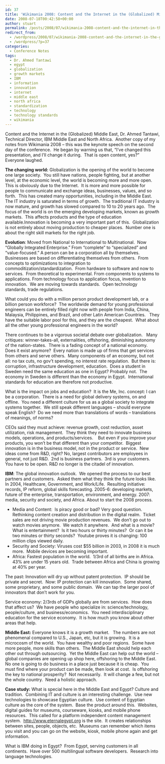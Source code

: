 ```yaml
---
id: 37
title: 'Wikimania 2008: Content and the Internet in the (Globalized) Middle East'
date: 2008-07-18T00:42:58+00:00
author: stuart
permalink: /posts/2008/07/wikimania-2008-content-and-the-internet-in-the-globalized-middle-east/
redirect_from:
  - /wordpress/2008/07/wikimania-2008-content-and-the-internet-in-the-globalized-middle-east/
  - /wordpress/?p=37
categories:
  - Conference Notes
tags:
  - Dr. Ahmed Tantawi
  - egypt
  - globalization
  - growth markets
  - IBM
  - information
  - innovation
  - internet
  - middle east
  - north africa
  - standardization
  - technology
  - technology standards
  - wikimania
---
```

Content and the Internet in the (Globalized) Middle East, Dr. Ahmed Tantawi, Technical Director, IBM Middle East and North Africa.  Another copy of my notes from Wikimania 2008 &#8211; this was the keynote speech on the second day of the conference.  He began by warning us that, &#8220;I’ve changed this presentation, and I’ll change it during.  That is open content, yes?&#8221;  Everyone laughed.

<!--more-->

**The changing world:** Globalization is the opening of the world to become one large society.  You still have nations, people fighting, but at another level, at the economic level, the world is becoming more and more open.  This is obviously due to the Internet.  It is more and more possible for people to communicate and exchange ideas, businesses, values, and so forth.  This has created many opportunities, including in the Middle East.  The IT industry is saturated in terms of growth.  The traditional IT industry is now mature, and growth has slowed compared to 10 to 20 years ago.  The focus of the world is on the emerging developing markets, known as growth markets.  This affects products and the type of education available.Innovation is becoming a very important part of this.  Globalization is not entirely about moving production to cheaper places.  Number one is about the right skill markets for the right job.

**Evolution**: Moved from National to International to Multinational.  Now “Globally Integrated Enterprise.” From “complete” to “specialized” and “value-focused.” A person can be a corporation all by themselves.  Businesses are based on differentiating themselves from others.  From concepts to optimizations to integration to commoditization/standardization.  From hardware to software and now to services.  From theoretical to experimental. From components to systems to applications. From technology focus to application focus, invention to innovation.  We are moving towards standards.  Open technology standards, trade regulations.

What could you do with a million person product development lab, or a billion person workforce?  The worldwide demand for young professional engineers can be entirely filled right now with people from India, China, Malaysia, Philippines, and Brazil, and other Latin American Countries.   They have the suitable labor pool for this, and they are the cheapest.  What about all the other young professional engineers in the world?

There continues to be a vigorous societal debate over globalization.   Many critiques: winner-takes-all, externalities, offshoring, diminishing autonomy of the nation-states.  There is a fading concept of a national economy.  Does it exist anymore?  Every nation is made up of firms that get services from others and serve others.  Many components of an economy, but not all: no tax cuts, no gov’t spending, no interest rate regulation.  But there is: corruption, infrastructure development, education.  Does a student in Sweden need the same education as one in Egypt? Probably not.  The economy in Sweden is different than the economy in Egypt.  International standards for education are therefore not productive.

What is the impact on jobs and education?  It is the Me, Inc. concept: I can be a corporation.  There is a need for global delivery systems, on and offline.  You need a different culture for us as a global society to integrate systems together.  We still speak different languages – should everyone speak English?  Do we need more than translations of words – translations of meanings, of norms?

CEOs said they must achieve: revenue growth, cost reduction, asset utilization, risk management.  They think they need to innovate business models, operations, and products/services.    But even if you improve your products, you won’t be that different than your competitor.  Biggest innovation is in the business model, not in the product or service.  New ideas come from R&D, right? No, largest contributors are employees in general, not just R&D.  2nd is business partners.  3rd is your customers.  You have to be open. R&D no longer is the citadel of innovation.

**IBM**: The global innovation outlook.  We opened the process to our best partners and customers.  Asked them what they think the future looks like.  In 2004, Healthcare, Government, and Work/Life.  Resulting initiative: records, IP reform, global skills forecasting. 2005-6: developing markets, future of the enterprise, transportation, environment, and energy. 2007: media, security and society, and Africa. About to start the 2008 process.

  * Media and Content:  Is piracy good or bad? Very good question.  Rethinking content creation and distribution in the digital realm.  Ticket sales are not driving movie production revenues.  We don’t go out to watch movies anymore.  We watch it anywhere.  And what is a movie?  What is entertainment?  Is it two hours or thirty minutes?  Or can it be two minutes or thirty seconds?  Youtube proves it is changing: 100 million clips viewed daily.
  * Security and Society: Viruses cost $55 billion in 2003, in 2008 it is much more.  Mobile devices are becoming important.
  * Africa: Fastest population in the world.  1/3rd of all births are in Africa.  43% are under 15 years old.  Trade between Africa and China is growing at 40% per year.

The past: Innovation will dry up without patent protection.  IP should be private and secret.  Now: IP protection can kill innovation.  Some shared, some proprietary, and some public domain.  We can tap the larger pool of innovators that don’t work for you.
  
Service economy: 2/3rds of GDPs globally are from services.  How does that affect us?  We have people who specialize in: science/technology, people/culture, and business/economics.  You need interdisciplinary education for the service economy.  It is how much you know about other areas that help.

**Middle East:** Everyone knows it is a growth market.   The numbers are not phenomenal compared to U.S., Japan, etc, but it is growing.  It is a microcosm of the world.  You have wealthy and poor regions.  Some have more people, more skills than others.  The Middle East should help each other out through outsourcing.  Yet the Middle East can help out the world – global companies are opening up shop here, offshoring to the Middle East.  No one is going to do business in a place just because it is cheap.  You must find where your product can be made, then look at cost.  Is offshoring the key to national prosperity?  Not necessarily.  It will change a few, but not the whole country.  Need a holistic approach.

**Case study:** What is special here in the Middle East and Egypt? Culture and tradition.  Combining IT and culture is an interesting challenge.  Use new technologies to showcase Egyptian culture.  Use content of Egyptian culture as the core of the system.  Base the product around this.  Websites, digital guides for museums, courseware, kiosks, and mobile phone resources.  This called for a platform independent content management system.  http://www.eternalegypt.org is the site.  It creates relationships between sites, people, objects, etc.  Museums can remember which items you visit and you can go on the website, kiosk, mobile phone again and get information.
  
What is IBM doing in Egypt?  From Egypt, serving customers in all continents.  Have over 500 multilingual software developers.  Research into language technologies.